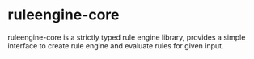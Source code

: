 # ruleengine-core
ruleengine-core is a strictly typed rule engine library, provides a simple interface to create rule engine and evaluate rules for given input.

